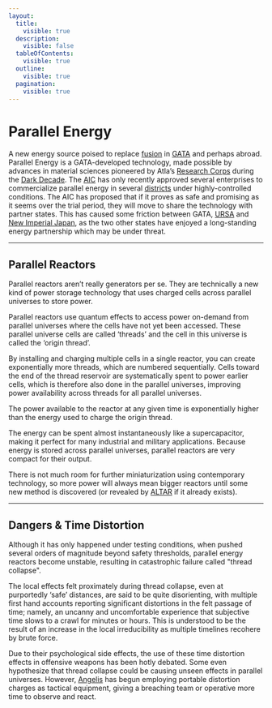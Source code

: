 ```yaml
---
layout:
  title:
    visible: true
  description:
    visible: false
  tableOfContents:
    visible: true
  outline:
    visible: true
  pagination:
    visible: true
---
```


# Parallel Energy

A new energy source poised to replace [fusion](fusion-energy.md) in [GATA](../../nations/gata/) and perhaps abroad. Parallel Energy is a GATA-developed technology, made possible by advances in material sciences pioneered by Atla’s [Research Corps](../../nations/gata/history/the-research-corps.md#overview) during the [Dark Decade](../history/the-dark-decade.md). The [AIC](../../nations/gata/institutions/atlan-information-control.md) has only recently approved several enterprises to commercialize parallel energy in several [districts](../../nations/gata/politics/districts.md) under highly-controlled conditions. The AIC has proposed that if it proves as safe and promising as it seems over the trial period, they will move to share the technology with partner states. This has caused some friction between GATA, [URSA](../../nations/ursa/) and [New Imperial Japan](../../nations/new-imperial-japan/), as the two other states have enjoyed a long-standing energy partnership which may be under threat.

***

## **Parallel Reactors**

Parallel reactors aren’t really generators per se. They are technically a new kind of power storage technology that uses charged cells across parallel universes to store power.

Parallel reactors use quantum effects to access power on-demand from parallel universes where the cells have not yet been accessed. These parallel universe cells are called ‘threads’ and the cell in this universe is called the ‘origin thread’.

By installing and charging multiple cells in a single reactor, you can create exponentially more threads, which are numbered sequentially. Cells toward the end of the thread reservoir are systematically spent to power earlier cells, which is therefore also done in the parallel universes, improving power availability across threads for all parallel universes.

The power available to the reactor at any given time is exponentially higher than the energy used to charge the origin thread.

The energy can be spent almost instantaneously like a supercapacitor, making it perfect for many industrial and military applications. Because energy is stored across parallel universes, parallel reactors are very compact for their output.

There is not much room for further miniaturization using contemporary technology, so more power will always mean bigger reactors until some new method is discovered (or revealed by [ALTAR](../../nations/gata/institutions/altar.md) if it already exists).

***

## **Dangers & Time Distortion**

Although it has only happened under testing conditions, when pushed several orders of magnitude beyond safety thresholds, parallel energy reactors become unstable, resulting in catastrophic failure called "thread collapse".

The local effects felt proximately during thread collapse, even at purportedly ‘safe’ distances, are said to be quite disorienting, with multiple first hand accounts reporting significant distortions in the felt passage of time; namely, an uncanny and uncomfortable experience that subjective time slows to a crawl for minutes or hours. This is understood to be the result of an increase in the local irreducibility as multiple timelines recohere by brute force.

Due to their psychological side effects, the use of these time distortion effects in offensive weapons has been hotly debated. Some even hypothesize that thread collapse could be causing unseen effects in parallel universes. However, [Angelis](../../nations/gata/military-and-defense/angelis.md) has begun employing portable distortion charges as tactical equipment, giving a breaching team or operative more time to observe and react.
